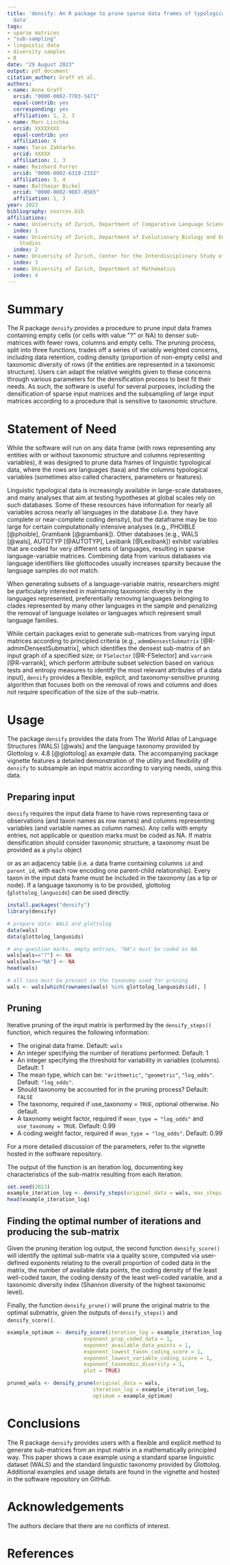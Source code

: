 ```yaml
---
title: 'densify: An R package to prune sparse data frames of typological linguistic
  data'
tags:
- sparse matrices
- "sub-sampling"
- linguistic data
- diversity samples
- R
date: "29 August 2023"
output: pdf_document
citation_author: Graff et al.
authors:
- name: Anna Graff
  orcid: "0000-0002-7703-3471"
  equal-contrib: yes
  corresponding: yes
  affiliation: 1, 2, 3
- name: Marc Lischka
  orcid: XXXXXXXX
  equal-contrib: yes
  affiliation: 4
- name: Taras Zakharko
  orcid: XXXXX
  affiliation: 1, 3
- name: Reinhard Furrer
  orcid: "0000-0002-6319-2332"
  affiliation: 3, 4
- name: Balthasar Bickel
  orcid: "0000-0002-9087-0565"
  affiliation: 1, 3
year: 2023
bibliography: sources.bib
affiliations:
- name: University of Zurich, Department of Comparative Language Science
  index: 1
- name: University of Zurich, Department of Evolutionary Biology and Environmental
    Studies
  index: 2
- name: University of Zurich, Center for the Interdisciplinary Study of Language Evolution
  index: 3
- name: University of Zurich, Department of Mathematics
  index: 4
---
```


<!--General comment: I am not familiar with the journal but I wonder whether we shouldn't explain a bit more what linguistic typological data is? Perhaps given an example and illustrate the problem? 

RF: yes. probably better. at least much better than to include detailed list of arguments. Even if we are slightly above the 1000 word limit. See also comments below.
-->

# Summary

The R package `densify` provides a procedure to prune input data frames containing empty cells (or cells with value "?" or NA) to denser sub-matrices with fewer rows, columns and empty cells. The pruning process, split into three functions, trades off a series of variably weighted concerns, including data retention, coding density (proportion of non-empty cells) and taxonomic diversity of rows (if the entities are represented in a taxonomic structure). Users can adapt the relative weights given to these concerns through various parameters for the densification process to best fit their needs. As such, the software is useful for several purposes, including the densification of sparse input matrices and the subsampling of large input matrices according to a procedure that is sensitive to taxonomic structure.

# Statement of Need

While the software will run on any data frame (with rows representing any entities with or without taxonomic structure and columns representing variables), it was designed to prune data frames of linguistic typological data, where the rows are languages (taxa) and the columns typological variables (sometimes also called characters, parameters or features).

Linguistic typological data is increasingly available in large-scale databases, and many analyses that aim at testing hypotheses at global scales rely on such databases. Some of these resources have information for nearly all variables across nearly all languages in the database (i.e. they have complete or near-complete coding density), but the dataframe may be too large for certain computationally intensive analyses (e.g., PHOIBLE [@phoible], Grambank [@grambank]). Other databases (e.g., WALS [@wals], AUTOTYP [@AUTOTYP], Lexibank [@Lexibank]) exhibit variables that are coded for very different sets of languages, resulting in sparse language-variable matrices. Combining data from various databases via language identifiers like glottocodes usually increases sparsity because the language samples do not match.

<!-- Although there are methods available to operate on such matrices (e.g. `Matrix` [@R-Matrix], `MatrixExtra` [@R-MatrixExtra]), sparse matrices may lack power for certain research questions, such that researchers may prefer to operate on a subset of the data represented in a denser matrix.
-->
<!-- BB: Why are the matrix packages relevent here. There is a presupposition I am missing.:: ANNA: This is a requirement of the journal for the statement of need section ("A Statement of need section that clearly illustrates the research purpose of the software and places it in the context of related work. A list of key references, including to other software addressing related needs.": https://joss.readthedocs.io/en/latest/submitting.html) -->
<!-- I agree with BB!  Here we use `sparse matrix` in a completely different sense than what the packages `Matrix`, `MatrixExtra`or `spam` do. You have information in form of a data.frame. A sparse matrix in the sense of `Matrix`, `spam` etc. consists of an 2-dim array stored in three vectors (and a dimension attribute). 
I would eliminate this paragraph.
-->

When generating subsets of a language-variable matrix, researchers might be particularly interested in maintaining taxonomic diversity in the languages represented, preferentially removing languages belonging to clades represented by many other languages in the sample and penalizing the removal of language isolates or languages which represent small language families.

While certain packages exist to generate sub-matrices from varying input matrices according to principled criteria (e.g., `admmDensestSubmatrix` [@R-admmDensestSubmatrix], which identifies the densest sub-matrix of an input graph of a specified size; or `FSelector` [@R-FSelector] and `varrank` [@R-varrank], which perform attribute subset selection based on various tests and entropy measures to identify the most relevant attributes of a data input), `densify` provides a flexible, explicit, and taxonomy-sensitive pruning algorithm that focuses both on the removal of rows and columns and does not require specification of the size of the sub-matrix.

# Usage

The package `densify` provides the data from The World Atlas of Language Structures (WALS) [@wals] and the language taxonomy provided by Glottolog v. 4.8 [@glottolog] as example data. The accompanying package vignette features a detailed demonstration of the utility and flexibility of `densify` to subsample an input matrix according to varying needs, using this data.

## Preparing input

<!-- rewrite the following sentence. A package does not require and input data.  -->
`densify` requires the input data frame to have rows representing taxa or observations (and taxon names as row names) and columns representing variables (and variable names as column names). Any cells with empty entries, not applicable or question marks must be coded as NA. If matrix densification should consider taxonomic structure, a taxonomy must be provided as a `phylo` object 
<!-- provide a reference to the package of choice for such objects (?ape?)--> 
or as an adjacency table (i.e. a data frame containing columns `id` and `parent_id`, with each row encoding one parent-child relationship). Every taxon in the input data frame must be included in the taxonomy (as a tip or node). If a language taxonomy is to be provided, glottolog (`glottolog_languoids`) can be used directly.

``` r
install.packages("densify")
library(densify)

# prepare data: WALS and glottolog
data(wals)
data(glottolog_languoids)

# any question marks, empty entries, "NA"s must be coded as NA
wals[wals=="?"] <- NA
wals[wals=="NA"] <- NA
head(wals)

# all taxa must be present in the taxonomy used for pruning
wals <- wals[which(rownames(wals) %in% glottolog_languoids$id), ]
```

## Pruning

Iterative pruning of the input matrix is performed by the `densify_steps()` function, which requires the following information:

<!-- not sure all the arguments should be included here. When I read about the package, I am interested in the main functionality and the possible output. With cool interpretations thereof.
-->

-   The original data frame. Default: `wals`
-   An integer specifying the number of iterations performed. Default: 1
-   An integer specifying the threshold for variability in variables (columns). Default: 1
-   The mean type, which can be: `"arithmetic"`, `"geometric"`, `"log_odds"`. Default: `"log_odds"`.
-   Should taxonomy be accounted for in the pruning process? Default: `FALSE`
-   The taxonomy, required if use_taxonomy = `TRUE`, optional otherwise. No default.
-   A taxonomy weight factor, required if `mean_type = "log_odds"` and `use_taxonomy = TRUE`. Default: 0.99
-   A coding weight factor, required if `mean_type = "log_odds"`. Default: 0.99

For a more detailed discussion of the parameters, refer to the vignette hosted in the software repository.

The output of the function is an iteration log, documenting key characteristics of the sub-matrix resulting from each iteration. 

``` r
set.seed(2023)
example_iteration_log <- densify_steps(original_data = wals, max_steps = nrow(wals) + ncol(wals) - 2, variability_threshold = 3, mean_type = "log_odds", use_taxonomy = TRUE, taxonomy = glottolog_languoids, taxonomy_weight = 0.99, coding_weight = 0.99)
head(example_iteration_log)
```
<!-- The specification of `max_steps` is suboptimal. A setting like `= NULL` or `= Inf` should lead to the maximum possible number -->

## Finding the optimal number of iterations and producing the sub-matrix

Given the pruning iteration log output, the second function `densify_score()` will identify the optimal sub-matrix via a quality score, computed via user-defined exponents relating to the overall proportion of coded data in the matrix, the number of available data points, the coding density of the least well-coded taxon, the coding density of the least well-coded variable, and a taxonomic diversity index (Shannon diversity of the highest taxonomic level).

Finally, the function `densify_prune()` will prune the original matrix to the optimal submatrix, given the outputs of `densify_steps()` and `densify_score()`.

<!--# I think it would be good to explain what the purpose of the documentation is, how its contents look like, and what it means.-->


<!-- the names of the arguments here are awfully long!! why is the prefix `exponent_` needed?? -->
``` r
example_optimum <- densify_score(iteration_log = example_iteration_log, 
                         exponent_prop_coded_data = 1, 
                         exponent_available_data_points = 1,
                         exponent_lowest_taxon_coding_score = 1,
                         exponent_lowest_variable_coding_score = 1,
                         exponent_taxonomic_diversity = 1,
						 plot = TRUE)

pruned_wals <- densify_prune(original_data = wals, 
							iteration_log = example_iteration_log, 
							optimum = example_optimum)
```

# Conclusions

The R package `densify` provides users with a flexible and explicit method to generate sub-matrices from an input matrix in a mathematically principled way. This paper shows a case example using a standard sparse linguistic dataset (WALS) and the standard linguistic taxonomy provided by Glottolog.
Additional examples and usage details are found in the vignette and hosted in the software repository on GitHub.

# Acknowledgements

The authors declare that there are no conflicts of interest.

# References
